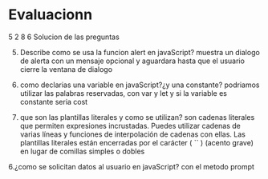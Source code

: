 # Evaluacionn

5 2 8 6
Solucion de las preguntas

5. Describe como se usa la funcion alert en javaScript?
muestra un dialogo de alerta con un mensaje opcional y aguardara hasta que el usuario cierre la ventana de dialogo

2. como declarias una variable en javaScript?¿y una constante?
podriamos utilizar las palabras reservadas, con var y let y si la variable es constante seria cost

8. que son las plantillas literales y como se utilizan?
son cadenas literales que permiten expresiones incrustadas. Puedes utilizar cadenas de varias líneas y funciones de interpolación de cadenas con ellas. Las plantillas literales están encerradas por el carácter ( `` ) (acento grave) en lugar de comillas simples o dobles

6.¿como se solicitan datos al usuario en javaScript?
con el metodo prompt



